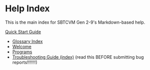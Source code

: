 # Help Index
This is the main index for SBTCVM Gen 2-9's Markdown-based help.

[Quick Start Guide](../../guide.md)

- [Glossary Index](glossary/glossary.md)
- [Welcome](welcome.md)
- [Programs](programs.md)
- [Troubleshooting Guide (index)](troubleshoot/troubleshoot.md) (read this BEFORE submitting bug reports!!!!!!!)
